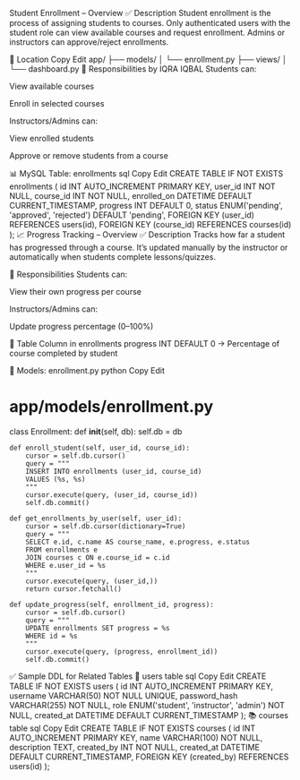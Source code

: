  Student Enrollment – Overview
✅ Description
Student enrollment is the process of assigning students to courses. Only authenticated users with the student role can view available courses and request enrollment. Admins or instructors can approve/reject enrollments.

📁 Location
Copy
Edit
app/
├── models/
│   └── enrollment.py
├── views/
│   └── dashboard.py
🧠 Responsibilities by IQRA IQBAL
Students can:

View available courses

Enroll in selected courses

Instructors/Admins can:

View enrolled students

Approve or remove students from a course

📊 MySQL Table: enrollments
sql
Copy
Edit
CREATE TABLE IF NOT EXISTS enrollments (
    id INT AUTO_INCREMENT PRIMARY KEY,
    user_id INT NOT NULL,
    course_id INT NOT NULL,
    enrolled_on DATETIME DEFAULT CURRENT_TIMESTAMP,
    progress INT DEFAULT 0,
    status ENUM('pending', 'approved', 'rejected') DEFAULT 'pending',
    FOREIGN KEY (user_id) REFERENCES users(id),
    FOREIGN KEY (course_id) REFERENCES courses(id)
);
📈 Progress Tracking – Overview
✅ Description
Tracks how far a student has progressed through a course. It’s updated manually by the instructor or automatically when students complete lessons/quizzes.

🧠 Responsibilities
Students can:

View their own progress per course

Instructors/Admins can:

Update progress percentage (0–100%)

🧩 Table Column in enrollments
progress INT DEFAULT 0 → Percentage of course completed by student

🧩 Models: enrollment.py
python
Copy
Edit
# app/models/enrollment.py

class Enrollment:
    def __init__(self, db):
        self.db = db

    def enroll_student(self, user_id, course_id):
        cursor = self.db.cursor()
        query = """
        INSERT INTO enrollments (user_id, course_id)
        VALUES (%s, %s)
        """
        cursor.execute(query, (user_id, course_id))
        self.db.commit()

    def get_enrollments_by_user(self, user_id):
        cursor = self.db.cursor(dictionary=True)
        query = """
        SELECT e.id, c.name AS course_name, e.progress, e.status
        FROM enrollments e
        JOIN courses c ON e.course_id = c.id
        WHERE e.user_id = %s
        """
        cursor.execute(query, (user_id,))
        return cursor.fetchall()

    def update_progress(self, enrollment_id, progress):
        cursor = self.db.cursor()
        query = """
        UPDATE enrollments SET progress = %s
        WHERE id = %s
        """
        cursor.execute(query, (progress, enrollment_id))
        self.db.commit()
✅ Sample DDL for Related Tables
🧑 users table
sql
Copy
Edit
CREATE TABLE IF NOT EXISTS users (
    id INT AUTO_INCREMENT PRIMARY KEY,
    username VARCHAR(50) NOT NULL UNIQUE,
    password_hash VARCHAR(255) NOT NULL,
    role ENUM('student', 'instructor', 'admin') NOT NULL,
    created_at DATETIME DEFAULT CURRENT_TIMESTAMP
);
📚 courses table
sql
Copy
Edit
CREATE TABLE IF NOT EXISTS courses (
    id INT AUTO_INCREMENT PRIMARY KEY,
    name VARCHAR(100) NOT NULL,
    description TEXT,
    created_by INT NOT NULL,
    created_at DATETIME DEFAULT CURRENT_TIMESTAMP,
    FOREIGN KEY (created_by) REFERENCES users(id)
);
